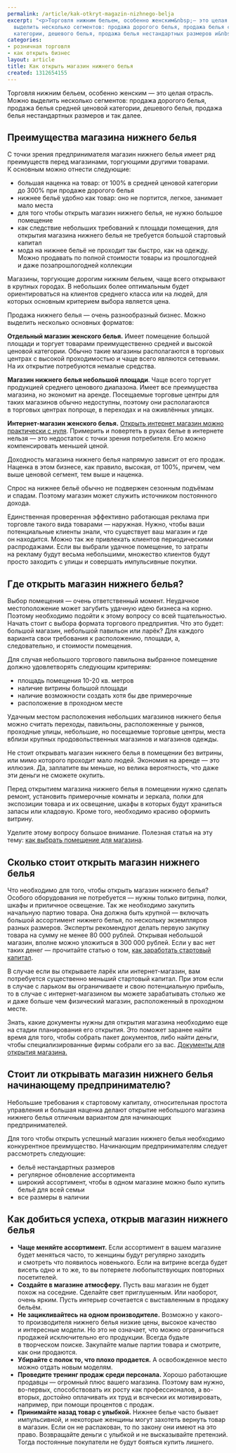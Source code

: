 ```yaml
---
permalink: /article/kak-otkryt-magazin-nizhnego-belja
excerpt: "<p>Торговля нижним бельем, особенно женским&nbsp;— это целая отрасль. Можно
  выделить несколько сегментов: продажа дорогого белья, продажа белья средней ценовой
  категории, дешевого белья, продажа белья нестандартных размеров и&nbsp;так далее.</p>\r\n"
categories:
- розничная торговля
- как открыть бизнес
layout: article
title: Как открыть магазин нижнего белья
created: 1312654155
---
```

Торговля нижним бельем, особенно женским — это целая отрасль. Можно выделить несколько сегментов: продажа дорогого белья, продажа белья средней ценовой категории, дешевого белья, продажа белья нестандартных размеров и так далее.

## Преимущества магазина нижнего белья ##

С точки зрения предпринимателя магазин нижнего белья имеет ряд преимуществ перед магазинами, торгующими другими товарами. К основным можно отнести следующие:

 *  большая наценка на товар: от 100% в средней ценовой категории до 300% при продаже дорогого белья
 *  нижнее бельё удобно как товар: оно не портится, легкое, занимает мало места
 *  для того чтобы открыть магазин нижнего белья, не нужно большое помещение
 *  как следствие небольших требований к площади помещения, для открытия магазина нижнего белья не требуется большой стартовый капитал
 *  мода на нижнее бельё не проходит так быстро, как на одежду. Можно продавать по полной стоимости товары из прошлогодней и даже позапрошлогодней коллекции

Магазины, торгующие дорогим нижним бельем, чаще всего открывают в крупных городах. В небольших более оптимальным будет ориентироваться на клиентов среднего класса или на людей, для которых основным критерием выбора является цена.

Продажа нижнего белья — очень разнообразный бизнес. Можно выделить несколько основных форматов:

**Отдельный магазин женского белья.** Имеет помещение большой площади и торгует товарами преимущественно средней и высокой ценовой категории. Обычно такие магазины располагаются в торговых центрах с высокой проходимостью и чаще всего являются сетевыми. На их открытие потребуются немалые средства.

**Магазин нижнего белья небольшой площади**. Чаще всего торгует продукцией среднего ценового диапазона. Имеет все преимущества магазина, но экономит на аренде. Посещаемые торговые центры для таких магазинов обычно недоступны, поэтому они располагаются в торговых центрах попроще, в переходах и на оживлённых улицах.

**Интернет-магазин женского белья.** [Открыть интернет магазин можно практически с нуля][_ _ _ _]. Примерить и повертеть в руках белье в интернете нельзя — это недостаток с точки зрения потребителя. Его можно компенсировать меньшей ценой.

Доходность магазина нижнего белья напрямую зависит от его продаж. Наценка в этом бизнесе, как правило, высокая, от 100%, причем, чем выше ценовой сегмент, тем выше и наценка.

Спрос на нижнее бельё обычно не подвержен сезонным подъёмам и спадам. Поэтому магазин может служить источником постоянного дохода.

Единственная проверенная эффективно работающая реклама при торговле такого вида товарами — наружная. Нужно, чтобы ваши потенциальные клиенты знали, что существует ваш магазин и где он находится. Можно так же привлекать клиентов периодическими распродажами. Если вы выбрали удачное помещение, то затраты на рекламу будут весьма небольшими, множество клиентов будут просто заходить с улицы и совершать импульсивные покупки.

## Где открыть магазин нижнего белья? ##

Выбор помещения — очень ответственный момент. Неудачное местоположение может загубить удачную идею бизнеса на корню. Поэтому необходимо подойти к этому вопросу со всей тщательностью. Начать стоит с выбора формата торгового предприятия. Что это будет: большой магазин, небольшой павильон или ларёк? Для каждого варианта свои требования к расположению, площади, а, следовательно, и стоимости помещения.

Для случая небольшого торгового павильона выбранное помещение должно удовлетворять следующим критериям:

 *  площадь помещения 10-20 кв. метров
 *  наличие витрины большой площади
 *  наличие возможности создать хотя бы две примерочные
 *  расположение в проходном месте

Удачным местом расположения небольших магазинов нижнего белья можно считать переходы, павильоны, расположенные у рынков, проходные улицы, небольшие, но посещаемые торговые центры, места вблизи крупных продовольственных магазинов и магазинов одежды.

Не стоит открывать магазин нижнего белья в помещении без витрины, или мимо которого проходит мало людей. Экономия на аренде — это иллюзия. Да, заплатите вы меньше, но велика вероятность, что даже эти деньги не сможете окупить.

Перед открытием магазина нижнего белья в помещении нужно сделать ремонт, установить примерочные комнаты и зеркала, полки для экспозиции товара и их освещение, шкафы в которых будут храниться запасы или кладовую. Кроме того, необходимо красиво оформить витрину.

Уделите этому вопросу большое внимание. Полезная статья на эту тему: [как выбрать помещение для магазина][_ _ _].

## Сколько стоит открыть магазин нижнего белья ##

Что необходимо для того, чтобы открыть магазин нижнего белья? Особого оборудования не потребуется — нужны только витрина, полки, шкафы и приличное освещение. Так же необходимо закупить начальную партию товара. Она должна быть крупной — включать большой ассортимент нижнего белья, по нескольку экземпляров разных размеров. Эксперты рекомендуют делать первую закупку товара на сумму не менее 80 000 рублей. Открывая небольшой магазин, вполне можно уложиться в 300 000 рублей. Если у вас нет таких денег — прочитайте статью о том, [как заработать стартовый капитал][_ _].

В случае если вы открываете ларёк или интернет-магазин, вам потребуется существенно меньший стартовый капитал. При этом если в случае с ларьком вы ограничиваете и свою потенциальную прибыль, то в случае с интернет-магазином вы можете зарабатывать столько же и даже больше чем физический магазин, расположенный в проходном месте.

Знать, какие документы нужны для открытия магазина необходимо еще на стадии планирования его открытия. Это поможет заранее найти время для того, чтобы собрать пакет документов, либо найти деньги, чтобы специализированные фирмы собрали его за вас. [Документы для открытия магазина.][_ _ _.]

## Стоит ли открывать магазин нижнего белья начинающему предпринимателю? ##

Небольшие требования к стартовому капиталу, относительная простота управления и большая наценка делают открытие небольшого магазина нижнего белья отличным вариантом для начинающих предпринимателей.

Для того чтобы открыть успешный магазин нижнего белья необходимо конкурентное преимущество. Начинающим предпринимателям следует рассмотреть следующие:

 *  бельё нестандартных размеров
 *  регулярное обновление ассортимента
 *  широкий ассортимент, чтобы в одном магазине можно было купить бельё для всей семьи
 *  все размеры в наличии

## Как добиться успеха, открыв магазин нижнего белья ##

 *  **Чаще меняйте ассортимент.** Если ассортимент в вашем магазине будет меняться часто, то женщины будут регулярно заходить и смотреть что появилось новенького. Если на витрине всегда будет висеть одно и то же, то вы потеряете любопытствующих повторных посетителей.
 *  **Создайте в магазине атмосферу.** Пусть ваш магазин не будет похож на соседние. Сделайте свет приглушенным. Или наоборот, очень ярким. Пусть интерьер сочетается с выставленным в продажу бельём.
 *  **Не зацикливайтесь на одном производителе.** Возможно у какого-то производителя нижнего белья низкие цены, высокое качество и интересные модели. Но это не означает, что можно ограничиться продажей исключительно его продукции. Всегда будьте в творческом поиске. Закупайте малые партии товара и смотрите, как они продаются.
 *  **Убирайте с полок то, что плохо продается.** А освобожденное место можно отдать новым моделям.
 *  **Проведите тренинг продаж среди персонала.** Хорошо работающие продавцы — огромный плюс вашего магазина. Поэтому вам нужно, во-первых, способствовать их росту как профессионалов, а во-вторых, достойно оплачивать их труд и всячески их мотивировать, например, при помощи процентов с продаж.
 *  **Принимайте назад товар с улыбкой.** Нижнее белье часто бывает импульсивной, и некоторые женщины могут захотеть вернуть товар в магазин. Если он не распакован, то по закону они имеют на это право. Возвращайте деньги с улыбкой и не высказывайте претензий. Тогда постоянные покупатели не будут бояться купить лишнего.


[_ _ _ _]: http://www.business101.ru/article/kak-otkryt-internet-magazin-s-nulja
[_ _ _]: http://www.business101.ru/article/%D0%BA%D0%B0%D0%BA-%D0%B2%D1%8B%D0%B1%D1%80%D0%B0%D1%82%D1%8C-%D0%BF%D0%BE%D0%BC%D0%B5%D1%89%D0%B5%D0%BD%D0%B8%D0%B5-%D0%B4%D0%BB%D1%8F-%D0%BC%D0%B0%D0%B3%D0%B0%D0%B7%D0%B8%D0%BD%D0%B0
[_ _]: http://www.business101.ru/article/kak-zarabotat-startovyj-kapital-17-sovetov
[_ _ _.]: http://www.business101.ru/article/%D0%B4%D0%BE%D0%BA%D1%83%D0%BC%D0%B5%D0%BD%D1%82%D1%8B-%D0%B4%D0%BB%D1%8F-%D0%BE%D1%82%D0%BA%D1%80%D1%8B%D1%82%D0%B8%D1%8F-%D0%BC%D0%B0%D0%B3%D0%B0%D0%B7%D0%B8%D0%BD%D0%B0
